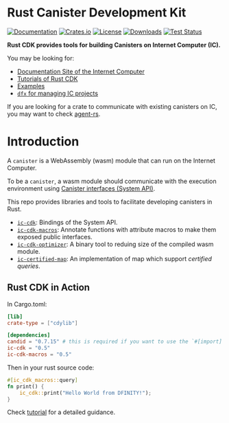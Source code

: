 # Rust Canister Development Kit

[![Documentation](https://docs.rs/ic-cdk/badge.svg)](https://docs.rs/ic-cdk/)
[![Crates.io](https://img.shields.io/crates/v/ic-cdk.svg)](https://crates.io/crates/ic-cdk)
[![License](https://img.shields.io/crates/l/ic-cdk.svg)](https://github.com/dfinity/cdk-rs/blob/main/src/ic-cdk/LICENSE)
[![Downloads](https://img.shields.io/crates/d/ic-cdk.svg)](https://crates.io/crates/ic-cdk)
[![Test Status](https://github.com/dfinity/cdk-rs/actions/workflows/test.yml/badge.svg)](https://github.com/dfinity/cdk-rs/actions)

**Rust CDK provides tools for building Canisters on Internet Computer (IC).**

You may be looking for:

- [Documentation Site of the Internet Computer](https://smartcontracts.org/)
- [Tutorials of Rust CDK](https://smartcontracts.org/docs/rust-guide/rust-intro.html)
- [Examples](https://github.com/dfinity/cdk-rs/tree/main/examples)
- [`dfx` for managing IC projects](https://github.com/dfinity/sdk)

If you are looking for a crate to communicate with existing canisters on IC,
you may want to check [agent-rs](https://github.com/dfinity/agent-rs).

# Introduction

A `canister` is a WebAssembly (wasm) module that can run on the Internet Computer.

To be a `canister`, a wasm module should communicate with the execution environment using [Canister interfaces (System API)](https://sdk.dfinity.org/docs/interface-spec/index.html#system-api).

This repo provides libraries and tools to facilitate developing canisters in Rust.

- [`ic-cdk`](https://github.com/dfinity/cdk-rs/tree/main/src/ic-cdk):
Bindings of the System API.
- [`ic-cdk-macros`](https://github.com/dfinity/cdk-rs/tree/main/src/ic-cdk-macros):
Annotate functions with attribute macros to make them exposed public interfaces.
- [`ic-cdk-optimizer`](https://github.com/dfinity/cdk-rs/tree/main/src/ic-cdk-optimizer):
A binary tool to reduing size of the compiled wasm module.
- [`ic-certified-map`](https://github.com/dfinity/cdk-rs/tree/main/src/ic-certified-map): An implementation of map which support *certified queries*.

## Rust CDK in Action

In Cargo.toml:

```toml
[lib]
crate-type = ["cdylib"]

[dependencies]
candid = "0.7.15" # this is required if you want to use the `#[import]` macro
ic-cdk = "0.5"
ic-cdk-macros = "0.5"
```

Then in your rust source code:

```rust
#[ic_cdk_macros::query]
fn print() {
    ic_cdk::print("Hello World from DFINITY!");
}
```

Check [tutorial](https://sdk.dfinity.org/docs/rust-guide/rust-quickstart.html) for a detailed guidance.
